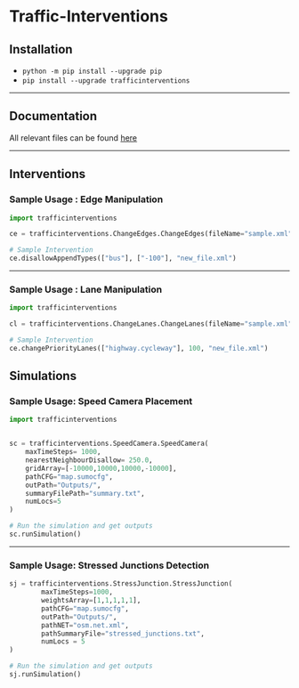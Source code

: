# Traffic-Interventions

## Installation
- `python -m pip install --upgrade pip`
- `pip install --upgrade trafficinterventions`

--- 
## Documentation
All relevant files can be found [here](https://github.com/WSL-IIITB/Traffic-Interventions/tree/main/docs)

--- 

## Interventions

### Sample Usage : Edge Manipulation
```py
import trafficinterventions

ce = trafficinterventions.ChangeEdges.ChangeEdges(fileName="sample.xml")

# Sample Intervention
ce.disallowAppendTypes(["bus"], ["-100"], "new_file.xml")

```
---

### Sample Usage : Lane Manipulation
```py
import trafficinterventions

cl = trafficinterventions.ChangeLanes.ChangeLanes(fileName="sample.xml")

# Sample Intervention
ce.changePriorityLanes(["highway.cycleway"], 100, "new_file.xml")

```
## Simulations

### Sample Usage: Speed Camera Placement
```py
import trafficinterventions


sc = trafficinterventions.SpeedCamera.SpeedCamera(
    maxTimeSteps= 1000,
    nearestNeighbourDisallow= 250.0,
    gridArray=[-10000,10000,10000,-10000],
    pathCFG="map.sumocfg",
    outPath="Outputs/",
    summaryFilePath="summary.txt",
    numLocs=5
)

# Run the simulation and get outputs
sc.runSimulation() 
```
---

### Sample Usage: Stressed Junctions Detection
```py
sj = trafficinterventions.StressJunction.StressJunction(
        maxTimeSteps=1000, 
        weightsArray=[1,1,1,1,1], 
        pathCFG="map.sumocfg", 
        outPath="Outputs/", 
        pathNET="osm.net.xml", 
        pathSummaryFile="stressed_junctions.txt", 
        numLocs = 5
)

# Run the simulation and get outputs   
sj.runSimulation()
```
